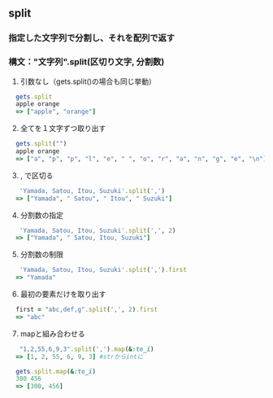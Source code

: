 ## split
### 指定した文字列で分割し、それを配列で返す
### 構文："文字列".split(区切り文字, 分割数)
1. 引数なし（gets.split()の場合も同じ挙動）
```ruby
  gets.split
  apple orange
  => ["apple", "orange"]
```


2. 全てを１文字ずつ取り出す
```ruby
  gets.split("")
  apple orange
  => ["a", "p", "p", "l", "e", " ", "o", "r", "a", "n", "g", "e", "\n"]  #改行も含まれる
```

3. , で区切る
```ruby
   'Yamada, Satou, Itou, Suzuki'.split(',')
  => ["Yamada", " Satou", " Itou", " Suzuki"]
```

4. 分割数の指定
```ruby
   'Yamada, Satou, Itou, Suzuki'.split(',', 2)
  => ["Yamada", " Satou, Itou, Suzuki"]
```

5. 分割数の制限
```ruby
   'Yamada, Satou, Itou, Suzuki'.split(',').first
  => "Yamada"
```

6. 最初の要素だけを取り出す
```ruby
  first = "abc,def,g".split(',', 2).first
  => "abc"
```

7. mapと組み合わせる
```ruby
   "1,2,55,6,9,3".split(',').map(&:to_i)
  => [1, 2, 55, 6, 9, 3] #strからintに

  gets.split.map(&:to_i)
  300 456
  => [300, 456]
```

